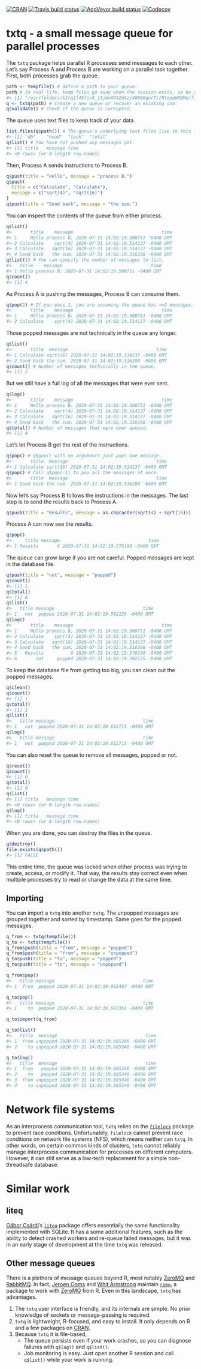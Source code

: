 
<!-- README.md is generated from README.Rmd. Please edit that file -->

[![CRAN](https://www.r-pkg.org/badges/version/txtq)](https://cran.r-project.org/package=txtq)
[![Travis build
status](https://travis-ci.org/wlandau/txtq.svg?branch=master)](https://travis-ci.org/wlandau/txtq)
[![AppVeyor build
status](https://ci.appveyor.com/api/projects/status/github/wlandau/txtq?branch=master&svg=true)](https://ci.appveyor.com/project/wlandau/txtq)
[![Codecov](https://codecov.io/github/wlandau/txtq/coverage.svg?branch=master)](https://codecov.io/github/wlandau/txtq?branch=master)

# txtq - a small message queue for parallel processes

The `txtq` package helps parallel R processes send messages to each
other. Let’s say Process A and Process B are working on a parallel task
together. First, both processes grab the queue.

``` r
path <- tempfile() # Define a path to your queue.
path # In real life, temp files go away when the session exits, so be careful.
#> [1] "/var/folders/k3/q1f45fsn4_13jbn0742d4zj40000gn/T//RtmpqWUQMe/file230a1994aa0a"
q <- txtq(path) # Create a new queue or recover an existing one.
q$validate() # Check if the queue is corrupted.
```

The queue uses text files to keep track of your data.

``` r
list.files(q$path()) # The queue's underlying text files live in this folder.
#> [1] "db"    "head"  "lock"  "total"
q$list() # You have not pushed any messages yet.
#> [1] title   message time   
#> <0 rows> (or 0-length row.names)
```

Then, Process A sends instructions to Process B.

``` r
q$push(title = "Hello", message = "process B.")
q$push(
  title = c("Calculate", "Calculate"),
  message = c("sqrt(4)", "sqrt(16)")
)
q$push(title = "Send back", message = "the sum.")
```

You can inspect the contents of the queue from either process.

``` r
q$list()
#>       title    message                                 time
#> 1     Hello process B. 2020-07-31 14:02:19.500751 -0400 GMT
#> 2 Calculate    sqrt(4) 2020-07-31 14:02:19.514137 -0400 GMT
#> 3 Calculate   sqrt(16) 2020-07-31 14:02:19.514137 -0400 GMT
#> 4 Send back   the sum. 2020-07-31 14:02:19.516208 -0400 GMT
q$list(1) # You can specify the number of messages to list.
#>   title    message                                 time
#> 1 Hello process B. 2020-07-31 14:02:19.500751 -0400 GMT
q$count()
#> [1] 4
```

As Process A is pushing the messages, Process B can consume them.

``` r
q$pop(2) # If you pass 2, you are assuming the queue has >=2 messages.
#>       title    message                                 time
#> 1     Hello process B. 2020-07-31 14:02:19.500751 -0400 GMT
#> 2 Calculate    sqrt(4) 2020-07-31 14:02:19.514137 -0400 GMT
```

Those popped messages are not technically in the queue any longer.

``` r
q$list()
#>       title  message                                 time
#> 1 Calculate sqrt(16) 2020-07-31 14:02:19.514137 -0400 GMT
#> 2 Send back the sum. 2020-07-31 14:02:19.516208 -0400 GMT
q$count() # Number of messages technically in the queue.
#> [1] 2
```

But we still have a full log of all the messages that were ever sent.

``` r
q$log()
#>       title    message                                 time
#> 1     Hello process B. 2020-07-31 14:02:19.500751 -0400 GMT
#> 2 Calculate    sqrt(4) 2020-07-31 14:02:19.514137 -0400 GMT
#> 3 Calculate   sqrt(16) 2020-07-31 14:02:19.514137 -0400 GMT
#> 4 Send back   the sum. 2020-07-31 14:02:19.516208 -0400 GMT
q$total() # Number of messages that were ever queued.
#> [1] 4
```

Let’s let Process B get the rest of the instructions.

``` r
q$pop() # q$pop() with no arguments just pops one message.
#>       title  message                                 time
#> 1 Calculate sqrt(16) 2020-07-31 14:02:19.514137 -0400 GMT
q$pop() # Call q$pop(-1) to pop all the messages at once.
#>       title  message                                 time
#> 1 Send back the sum. 2020-07-31 14:02:19.516208 -0400 GMT
```

Now let’s say Process B follows the instructions in the messages. The
last step is to send the results back to Process A.

``` r
q$push(title = "Results", message = as.character(sqrt(4) + sqrt(16)))
```

Process A can now see the results.

``` r
q$pop()
#>     title message                                 time
#> 1 Results       6 2020-07-31 14:02:19.576190 -0400 GMT
```

The queue can grow large if you are not careful. Popped messages are
kept in the database file.

``` r
q$push(title = "not", message = "popped")
q$count()
#> [1] 1
q$total()
#> [1] 6
q$list()
#>   title message                                 time
#> 1   not  popped 2020-07-31 14:02:19.592135 -0400 GMT
q$log()
#>       title    message                                 time
#> 1     Hello process B. 2020-07-31 14:02:19.500751 -0400 GMT
#> 2 Calculate    sqrt(4) 2020-07-31 14:02:19.514137 -0400 GMT
#> 3 Calculate   sqrt(16) 2020-07-31 14:02:19.514137 -0400 GMT
#> 4 Send back   the sum. 2020-07-31 14:02:19.516208 -0400 GMT
#> 5   Results          6 2020-07-31 14:02:19.576190 -0400 GMT
#> 6       not     popped 2020-07-31 14:02:19.592135 -0400 GMT
```

To keep the database file from getting too big, you can clean out the
popped messages.

``` r
q$clean()
q$count()
#> [1] 1
q$total()
#> [1] 1
q$list()
#>   title message                                 time
#> 1   not  popped 2020-07-31 14:02:19.612715 -0400 GMT
q$log()
#>   title message                                 time
#> 1   not  popped 2020-07-31 14:02:19.612715 -0400 GMT
```

You can also reset the queue to remove all messages, popped or not.

``` r
q$reset()
q$count()
#> [1] 0
q$total()
#> [1] 0
q$list()
#> [1] title   message time   
#> <0 rows> (or 0-length row.names)
q$log()
#> [1] title   message time   
#> <0 rows> (or 0-length row.names)
```

When you are done, you can destroy the files in the queue.

``` r
q$destroy()
file.exists(q$path())
#> [1] FALSE
```

This entire time, the queue was locked when either process was trying to
create, access, or modify it. That way, the results stay correct even
when multiple processes try to read or change the data at the same time.

## Importing

You can import a `txtq` into another `txtq`. The unpopped messages are
grouped together and sorted by timestamp. Same goes for the popped
messages.

``` r
q_from <- txtq(tempfile())
q_to <- txtq(tempfile())
q_from$push(title = "from", message = "popped")
q_from$push(title = "from", message = "unpopped")
q_to$push(title = "to", message = "popped")
q_to$push(title = "to", message = "unpopped")

q_from$pop()
#>   title message                                 time
#> 1  from  popped 2020-07-31 14:02:19.663487 -0400 GMT

q_to$pop()
#>   title message                                 time
#> 1    to  popped 2020-07-31 14:02:19.667361 -0400 GMT

q_to$import(q_from)

q_to$list()
#>   title  message                                 time
#> 1  from unpopped 2020-07-31 14:02:19.685340 -0400 GMT
#> 2    to unpopped 2020-07-31 14:02:19.685340 -0400 GMT

q_to$log()
#>   title  message                                 time
#> 1  from   popped 2020-07-31 14:02:19.685340 -0400 GMT
#> 2    to   popped 2020-07-31 14:02:19.685340 -0400 GMT
#> 3  from unpopped 2020-07-31 14:02:19.685340 -0400 GMT
#> 4    to unpopped 2020-07-31 14:02:19.685340 -0400 GMT
```

# Network file systems

As an interprocess communication tool, `txtq` relies on the
[`filelock`](https://github.com/r-lib/filelock) package to prevent race
conditions. Unfortunately, `filelock` cannot prevent race conditions on
network file systems (NFS), which means neither can `txtq`. In other
words, on certain common kinds of clusters, `txtq` cannot reliably
manage interprocess communication for processes on different computers.
However, it can still serve as a low-tech replacement for a simple
non-threadsafe database.

# Similar work

## liteq

[Gábor Csárdi](https://github.com/gaborcsardi)’s
[`liteq`](https://github.com/r-lib/liteq) package offers essentially the
same functionality implemented with SQLite. It has a some additional
features, such as the ability to detect crashed workers and re-queue
failed messages, but it was in an early stage of development at the time
`txtq` was released.

## Other message queues

There is a plethora of message queues beyond R, most notably
[ZeroMQ](http://zeromq.org) and [RabbitMQ](https://www.rabbitmq.com/).
In fact, [Jeroen Ooms](http://github.com/jeroen) and [Whit
Armstrong](https://github.com/armstrtw) maintain
[`rzmq`](https://github.com/ropensci/rzmq), a package to work with
[ZeroMQ](http://zeromq.org) from R. Even in this landscape, `txtq` has
advantages.

1.  The `txtq` user interface is friendly, and its internals are simple.
    No prior knowledge of sockets or message-passing is required.
2.  `txtq` is lightweight, R-focused, and easy to install. It only
    depends on R and a few packages on
    [CRAN](https://cran.r-project.org).
3.  Because `txtq` it is file-based,
      - The queue persists even if your work crashes, so you can
        diagnose failures with `q$log()` and `q$list()`.
      - Job monitoring is easy. Just open another R session and call
        `q$list()` while your work is running.
